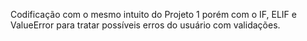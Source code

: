 Codificação com o mesmo intuito do Projeto 1 porém com o IF, ELIF e ValueError para tratar possíveis erros do usuário com validações.